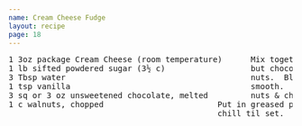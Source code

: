 ```yaml
---
name: Cream Cheese Fudge
layout: recipe
page: 18
---
```


<pre>
1 3oz package Cream Cheese (room temperature)      Mix together all
1 lb sifted powdered sugar (3½ c)                  but chocolate &
3 Tbsp water                                       nuts.  Blend til
1 tsp vanilla                                      smooth.  Stir in
3 sq or 3 oz unsweetened chocolate, melted         nuts & chocolate.
1 c walnuts, chopped                        Put in greased pan and
                                            chill til set.
</pre>
